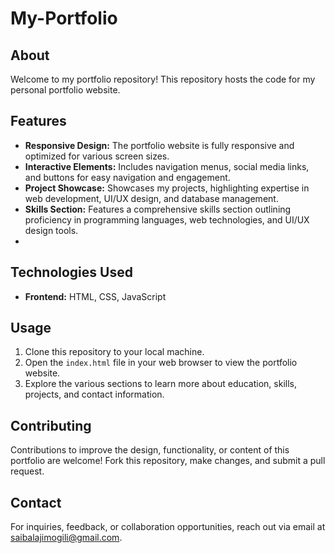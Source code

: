 # My-Portfolio

## About

Welcome to my portfolio repository! This repository hosts the code for my personal portfolio website.

## Features

- **Responsive Design:** The portfolio website is fully responsive and optimized for various screen sizes.
- **Interactive Elements:** Includes navigation menus, social media links, and buttons for easy navigation and engagement.
- **Project Showcase:** Showcases my projects, highlighting expertise in web development, UI/UX design, and database management.
- **Skills Section:** Features a comprehensive skills section outlining proficiency in programming languages, web technologies, and UI/UX design tools.
-

## Technologies Used

- **Frontend:** HTML, CSS, JavaScript


## Usage

1. Clone this repository to your local machine.
2. Open the `index.html` file in your web browser to view the portfolio website.
3. Explore the various sections to learn more about education, skills, projects, and contact information.

## Contributing

Contributions to improve the design, functionality, or content of this portfolio are welcome! Fork this repository, make changes, and submit a pull request.

## Contact

For inquiries, feedback, or collaboration opportunities, reach out via email at [saibalajimogili@gmail.com](mailto:saibalajimogili@gmail.com).
